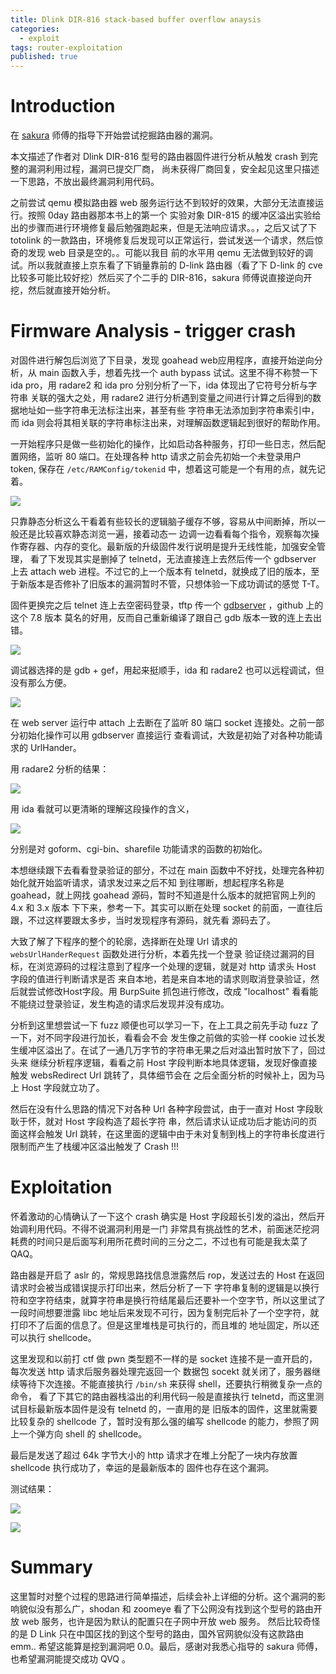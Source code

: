 ```yaml
---
title: Dlink DIR-816 stack-based buffer overflow anaysis
categories:
  - exploit
tags: router-exploitation
published: true
---
```


# Introduction

在 [sakura](http://eternalsakura13.com/) 师傅的指导下开始尝试挖掘路由器的漏洞。

本文描述了作者对 Dlink DIR-816 型号的路由器固件进行分析从触发 crash 到完整的漏洞利用过程，漏洞已提交厂商，
尚未获得厂商回复，安全起见这里只描述一下思路，不放出最终漏洞利用代码。

之前尝试 qemu 模拟路由器 web 服务运行达不到较好的效果，大部分无法直接运行。按照 0day 路由器那本书上的第一个
实验对象 DIR-815 的缓冲区溢出实验给出的步骤而进行环境修复最后勉强跑起来，但是无法响应请求。。，之后又试了下
totolink 的一款路由，环境修复后发现可以正常运行，尝试发送一个请求，然后惊奇的发现 web 目录是空的。。可能以我目
前的水平用 qemu 无法做到较好的调试。所以我就直接上京东看了下销量靠前的 D-link 路由器（看了下 D-link 的 cve
比较多可能比较好挖）然后买了个二手的 DIR-816，sakura 师傅说直接逆向开挖，然后就直接开始分析。

# Firmware Analysis - trigger crash

对固件进行解包后浏览了下目录，发现 goahead web应用程序，直接开始逆向分析，从 main 函数入手，想着先找一个 auth
bypass 试试。这里不得不称赞一下ida pro，用 radare2 和 ida pro 分别分析了一下，ida 体现出了它符号分析与字符串
关联的强大之处，用 radare2 进行分析遇到变量之间进行计算之后得到的数据地址如一些字符串无法标注出来，甚至有些
字符串无法添加到字符串索引中，而 ida 则会将其相关联的字符串标注出来，对理解函数逻辑起到很好的帮助作用。

一开始程序只是做一些初始化的操作，比如启动各种服务，打印一些日志，然后配置网络，监听 80 端口。在处理各种 http
请求之前会先初始一个未登录用户 token, 保存在 `/etc/RAMConfig/tokenid` 中，想着这可能是一个有用的点，就先记着。

![]({{site.baseurl}}/images/18-5-11-1.png)

只靠静态分析这么干看着有些较长的逻辑脑子缓存不够，容易从中间断掉，所以一般还是比较喜欢静态浏览一遍，接着动态一
边调一边看看每个指令，观察每次操作寄存器、内存的变化。最新版的升级固件发行说明是提升无线性能，加强安全管理，
看了下发现其实是删掉了 telnetd，无法直接连上去然后传一个 gdbserver 上去 attach web 进程。不过它的上一个版本有
telnetd，就换成了旧的版本，至于新版本是否修补了旧版本的漏洞暂时不管，只想体验一下成功调试的感觉 T-T。

固件更换完之后 telnet 连上去空密码登录，tftp 传一个
[gdbserver](https://github.com/rapid7/embedded-tools/tree/master/binaries/gdbserver) ，github 上的这个 7.8 版本
莫名的好用，反而自己重新编译了跟自己 gdb 版本一致的连上去出错。

![]({{site.baseurl}}/images/18-5-11-2.png)

调试器选择的是 gdb + gef，用起来挺顺手，ida 和 radare2 也可以远程调试，但没有那么方便。

![]({{site.baseurl}}/images/18-5-11-3.png)

在 web server 运行中 attach 上去断在了监听 80 端口 socket 连接处。之前一部分初始化操作可以用 gdbserver 直接运行
查看调试，大致是初始了对各种功能请求的 UrlHander。

用 radare2 分析的结果：

![]({{site.baseurl}}/images/18-5-11-4.png)

用 ida 看就可以更清晰的理解这段操作的含义，

![]({{site.baseurl}}/images/18-5-11-5.png)

分别是对 goform、cgi-bin、sharefile 功能请求的函数的初始化。

本想继续跟下去看看登录验证的部分，不过在 main 函数中不好找，处理完各种初始化就开始监听请求，请求发过来之后不知
到往哪断，想起程序名称是 goahead，就上网找 goahead 源码，暂时不知道是什么版本的就把官网上列的 4.x 和 3.x 版本
下下来，参考一下。其实可以断在处理 socket 的前面，一直往后跟，不过这样要跟太多步，当时发现程序有源码，就先看
源码去了。

大致了解了下程序的整个的轮廓，选择断在处理 Url 请求的 `websUrlHanderRequest` 函数处进行分析，本着先找一个登录
验证绕过漏洞的目标，在浏览源码的过程注意到了程序一个处理的逻辑，就是对 http 请求头 Host 字段的值进行判断请求是否
来自本地，若是来自本地的请求则取消登录验证，然后就尝试修改Host字段。用 BurpSuite 抓包进行修改，改成 "localhost"
看看能不能绕过登录验证，发生构造的请求后发现并没有成功。

分析到这里想尝试一下 fuzz 顺便也可以学习一下，在上工具之前先手动 fuzz 了一下，对不同字段进行加长，看看会不会
发生像之前做的实验一样 cookie 过长发生缓冲区溢出了。在试了一通几万字节的字符串无果之后对溢出暂时放下了，回过头来
继续分析程序逻辑，看看之前 Host 字段判断本地具体逻辑，发现好像直接触发 websRedirect Url 跳转了，具体细节会在
之后全面分析的时候补上，因为马上 Host 字段就立功了。

然后在没有什么思路的情况下对各种 Url 各种字段尝试，由于一直对 Host 字段耿耿于怀，就对 Host 字段构造了超长字符
串，然后请求认证成功后才能访问的页面这样会触发 Url 跳转，在这里面的逻辑中由于未对复制到栈上的字符串长度进行
限制而产生了栈缓冲区溢出触发了 Crash !!!

# Exploitation

怀着激动的心情确认了一下这个 crash 确实是 Host 字段超长引发的溢出，然后开始调利用代码。不得不说漏洞利用是一门
非常具有挑战性的艺术，前面迷茫挖洞耗费的时间只是后面写利用所花费时间的三分之二，不过也有可能是我太菜了QAQ。

路由器是开启了 aslr 的，常规思路找信息泄露然后 rop，发送过去的 Host 在返回请求时会被当成错误提示打印出来，然后分析了一下
字符串复制的逻辑是以换行符和空字符结束，就算字符串是换行符结尾最后还要补一个空字节，所以这里试了一段时间想要泄露
libc 地址后来发现不可行，因为复制完后补了一个空字符，就打印不了后面的信息了。但是这里堆栈是可执行的，而且堆的
地址固定，所以还可以执行 shellcode。

这里发现和以前打 ctf 做 pwn 类型题不一样的是 socket 连接不是一直开启的，每次发送 http 请求后服务器处理完返回一个
数据包 socekt 就关闭了，服务器继续等待下次连接。不能直接执行 `/bin/sh` 来获得 shell，还要执行稍微复杂一点的命令，
看了下其它的路由器栈溢出的利用代码一般是直接执行 telnetd，而这里测试目标最新版本固件是没有 telnetd 的，一直用的是
旧版本的固件，这里就需要比较复杂的 shellcode 了，暂时没有那么强的编写 shellcode 的能力，参照了网上一个弹方向
shell 的 shellcode。

最后是发送了超过 64k 字节大小的 http 请求才在堆上分配了一块内存放置 shellcode 执行成功了，幸运的是最新版本的
固件也存在这个漏洞。

测试结果：

![]({{site.baseurl}}/images/18-5-11-6.png)

![]({{site.baseurl}}/images/18-5-11-7.png)

# Summary

这里暂时对整个过程的思路进行简单描述，后续会补上详细的分析。这个漏洞的影响貌似没有那么广，shodan 和 zoomeye
看了下公网没有找到这个型号的路由开放 web 服务，也许是因为默认的配置只在子网中开放 web 服务。
然后比较奇怪的是 D Link 只在中国区找的到这个型号的路由，国外官网貌似没有这款路由
emm.. 希望这能算是挖到漏洞吧 0.0。最后，感谢对我悉心指导的 sakura 师傅，也希望漏洞能提交成功 QVQ 。
